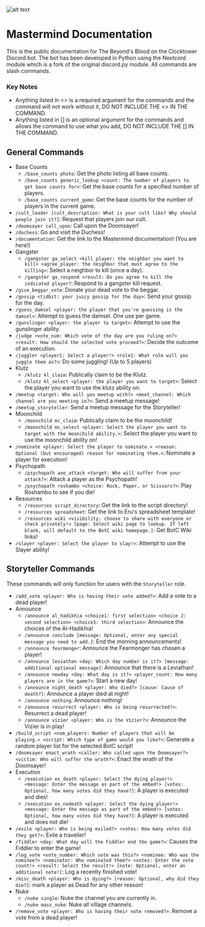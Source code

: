 ![alt text](https://i.ibb.co/hs2Ym63/mastermind.png "Mastermind Logo")
# Mastermind Documentation
This is the public documentation for The Beyond's Blood on the Clocktower Discord bot. The bot has been developed in Python using the Nextcord module which is a fork of the original discord.py module. All commands are slash commands.
### Key Notes
* Anything listed in <> is a required argument for the commands and the command will not work without it, DO NOT INCLUDE THE <> IN THE COMMAND.
* Anything listed in [] is an optional argument for the commands and allows the command to use what you add, DO NOT INCLUDE THE [] IN THE COMMAND.
## General Commands
* Base Counts
  * `/base_counts photo`: Get the photo listing all base counts.
  * `/base_counts generic_lookup <count: The number of players to get base counts for>`: Get the base counts for a specified number of players.
  * `/base_counts current_game`: Get the base counts for the number of players in the current game.
* `/cult_leader [cult_description: What is your cult like? Why should people join it?]`: Request that players join our cult.
* `/doomsayer call_upon`: Call upon the Doomsayer!
* `/duchess`: Go and visit the Duchess!
* `/documentation`: Get the link to the Mastermind documentation! (You are here!)
* Gangster
  * `/gangster ga_select <kill_player: the neighbor you want to kill> <agree_player: the neighbor that must agree to the killing>`: Select a neighbor to kill (once a day).
  * `/gangster ga_respond <result: Do you agree to kill the indicated player?`: Respond to a gangster kill request.
* `/give_beggar_vote`: Donate your dead vote to the beggar.
* `/gossip <tidbit: your juicy gossip for the day>`: Send your gossip for the day.
* `/guess_damsel <player: the player that you're guessing is the damsel>`: Attempt to guess the damsel. One use per game.
* `/gunslinger <player: the player to target>`: Attempt to use the gunslinger ability.
* `/judge <vote_num: Which vote of the day are you ruling on?> <result: How should the selected vote proceed?>`: Decide the outcome of an execution.
* `/juggler <player1: Select a player!> <role1: What role will you juggle them as?>`: Do some juggling! (Up to 5 players)
* Klutz
  * `/klutz kl_claim`: Publically claim to be the Klutz.
  * `/klutz kl_select <player: the player you want to target>`: Select the player you want to use the klutz ability on.
* `/meetup <target: Who will you meetup with?> <meet_channel: Which channel are you meeting in?>`: Send a meetup message!
* `/meetup_storyteller`: Send a meetup message for the Storyteller!
* Moonchild
  * `/moonchild mc_claim`: Publically claim to be the moonchild!
  * `/moonchild mc_select <player: Select the player you want to target with the moonchild ability.>`: Select the player you want to use the moonchild ability on!
* `/nominate <player: Select the player to nominate.> <reason: Optional (but encouraged) reason for nominating them.>`: Nominate a player for execution!
* Psychopath
  * `/psychopath axe_attack <target: Who will suffer from your attack?>`: Attack a player as the Psychopath!
  * `/psychopath roshambo <choice: Rock, Paper, or Scissors?>`: Play Roshambo to see if you die!
* Resources
  * `/resources script_directory`: Get the link to the script directory!
  * `/resources spreadsheet`: Get the link to Eru's spreadsheet template!
  * `/resources wiki <visibility: choose to share with everyone or check privately!> [page: Select wiki page to lookup. If left blank, will default to the BotC wiki homepage.]`: Get BotC Wiki links!
* `/slayer <player: Select the player to slay!>`: Attempt to use the Slayer ability!

## Storyteller Commands
These commands will only function for users with the `Storyteller` role.
* `/add_vote <player: Who is having their vote added?>`: Add a vote to a dead player!
* Announce
  * `/announce al_hadikhia <choice1: first selection> <choice 2: second selection> <choice3: third selection>`: Announce the choices of the Al-Hadikhia!
  * `/announce conclude [message: Optional, enter any special message you need to add.]`: End the morning announcements!
  * `/announce fearmonger`: Announce the Fearmonger has chosen a player!
  * `/announce leviathan <day: Which day number is it?> [message: additional optional message]`: Announce that there is a Leviathan!
  * `/announce newday <day: What day is it?> <player_count: How many players are in the game?>`: Start a new day!
  * `/announce night_death <player: Who died?> [cause: Cause of death?]`: Announce a player died at night!
  * `/announce nothing`: Announce nothing!
  * `/announce resurrect <player: Who is being resurrected?>`: Resurrect a dead player!
  * `/announce vizier <player: Who is the Vizier?>`: Announce the Vizier is in play!
* `/build_script <num_players: Number of players that will be playing.> <script: Which type of game would you like?>`: Generate a random player list for the selected BotC script!
* `/doomsayer enact_wrath <caller: Who called upon the Doomsayer?> <victim: Who will suffer the wrath?>`: Enact the wrath of the Doomsayer!
* Execution
  * `/execution ex_death <player: Select the dying player!> <message: Enter the message as part of the embed!> [votes: Optional, how many votes did they have?]`: A player is executed and dies!
  * `/execution ex_nodeath <player: Select the dying player!> <message: Enter the message as part of the embed!> [votes: Optional, how many votes did they have?]`: A player is executed and does not die!
* `/exile <player: Who is being exiled?> <votes: How many votes did they get?>`: Exile a traveller!
* `/fiddler <day: What day will the Fiddler end the game?>`: Causes the Fiddler to enter the game!
* `/log_vote <vote_number: Which vote was this?> <nominee: Who was the nominee?> <nominator: Who nominated them?> <votes: Enter the vote count!> <result: Select the result!> [note: Optional, enter an additional note!]`: Log a recently finished vote!
* `/misc_death <player: Who is dying?> [reason: Optional, why did they die?]`: mark a player as Dead for any other reason!
* Nuke
  * `/nuke single`: Nuke the channel you are currently in.
  * `/nuke mass_nuke`: Nuke all village channels.
* `/remove_vote <player: Who is having their vote removed?>`: Remove a vote from a dead player!
